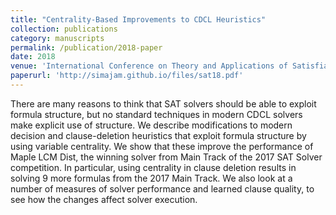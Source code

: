 ```yaml
---
title: "Centrality-Based Improvements to CDCL Heuristics"
collection: publications
category: manuscripts
permalink: /publication/2018-paper
date: 2018
venue: 'International Conference on Theory and Applications of Satisfiability Testing (SAT)'
paperurl: 'http://simajam.github.io/files/sat18.pdf'
---
```


There are many reasons to think that SAT solvers should be able to exploit formula structure, but no standard techniques in modern CDCL solvers make explicit use of structure. We describe modifications to modern decision and clause-deletion heuristics that exploit formula structure by using variable centrality. We show that these improve the performance of Maple LCM Dist, the winning solver from Main Track of the 2017 SAT Solver competition. In particular, using centrality in clause deletion results in solving 9 more formulas from the 2017 Main Track. We also look at a number of measures of solver performance and learned clause quality, to see how the changes affect solver execution.
